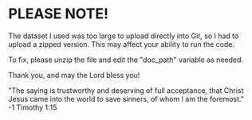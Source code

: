 # PLEASE NOTE! 
<p>The dataset I used was too large to upload directly into Git, so I had to upload a zipped version. This may affect your ability to run the code.</p>
<p>To fix, please unzip the file and edit the "doc_path" variable as needed.</p>
<p>Thank you, and may the Lord bless you!</p>
<p>"The saying is trustworthy and deserving of full acceptance, that Christ Jesus came into the world to save sinners, of whom I am the foremost."<br>
-1 Timothy 1:15</p>
